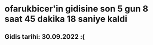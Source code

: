 # ofarukbicer'in gidisine son 5 gun 8 saat 45 dakika 18 saniye kaldi

## Gidis tarihi: 30.09.2022 :(
